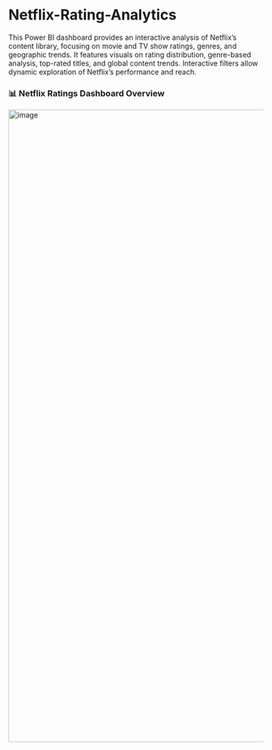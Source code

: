 # Netflix-Rating-Analytics
This Power BI dashboard provides an interactive analysis of Netflix’s content library, focusing on movie and TV show ratings, genres, and geographic trends. It features visuals on rating distribution, genre-based analysis, top-rated titles, and global content trends. Interactive filters allow dynamic exploration of Netflix’s performance and reach.

### 📊 Netflix Ratings Dashboard Overview

<img width="1248" alt="image" src="https://github.com/user-attachments/assets/06fe1ee5-06d2-48dd-9e3f-67312fd06bb9" />

